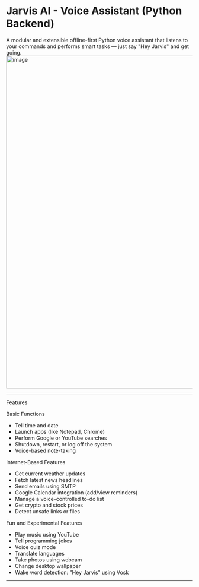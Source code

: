 # Jarvis AI - Voice Assistant (Python Backend)

A modular and extensible offline-first Python voice assistant that listens to your commands and performs smart tasks — just say "Hey Jarvis" and get going.
<img width="1919" height="897" alt="image" src="https://github.com/user-attachments/assets/9fa9b9c7-155b-43e2-add7-53724c708ec6" />

---

Features

Basic Functions
- Tell time and date
- Launch apps (like Notepad, Chrome)
- Perform Google or YouTube searches
- Shutdown, restart, or log off the system
- Voice-based note-taking

Internet-Based Features
- Get current weather updates
- Fetch latest news headlines
- Send emails using SMTP
- Google Calendar integration (add/view reminders)
- Manage a voice-controlled to-do list
- Get crypto and stock prices
- Detect unsafe links or files

Fun and Experimental Features
- Play music using YouTube
- Tell programming jokes
- Voice quiz mode
- Translate languages
- Take photos using webcam
- Change desktop wallpaper
- Wake word detection: "Hey Jarvis" using Vosk

---

